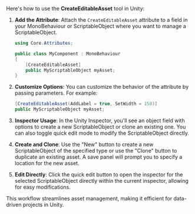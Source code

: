 Here's how to use the **CreateEditableAsset** tool in Unity:

1. **Add the Attribute**: Attach the `CreateEditableAsset` attribute to a field in your MonoBehaviour or ScriptableObject where you want to manage a ScriptableObject.

   ```csharp
   using Core.Attributes;

   public class MyComponent : MonoBehaviour
   {
       [CreateEditableAsset]
       public MyScriptableObject myAsset;
   }
   ```

2. **Customize Options**: You can customize the behavior of the attribute by passing parameters. For example:

   ```csharp
   [CreateEditableAsset(AddLabel = true, SetWidth = 150)]
   public MyScriptableObject myAsset;
   ```

3. **Inspector Usage**: In the Unity Inspector, you'll see an object field with options to create a new ScriptableObject or clone an existing one. You can also toggle quick edit mode to modify the ScriptableObject directly.

4. **Create and Clone**: Use the "New" button to create a new ScriptableObject of the specified type or use the "Clone" button to duplicate an existing asset. A save panel will prompt you to specify a location for the new asset.

5. **Edit Directly**: Click the quick edit button to open the inspector for the selected ScriptableObject directly within the current inspector, allowing for easy modifications.

This workflow streamlines asset management, making it efficient for data-driven projects in Unity.